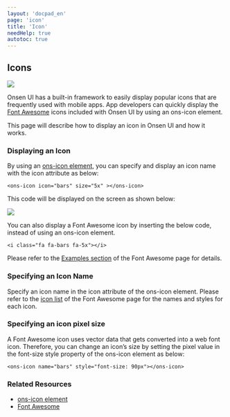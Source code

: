 ```yaml
---
layout: 'docpad_en'
page: 'icon'
title: 'Icon'
needHelp: true
autotoc: true
---
```


## Icons

<img src="http://placehold.jp/24/cccccc/ffffff/600x200.png">

Onsen UI has a built-in framework to easily display popular icons that are frequently used with mobile apps. App developers can quickly display the <a href="http://fortawesome.github.io/Font-Awesome/">Font Awesome</a> icons included with Onsen UI by using an ons-icon element.

This page will describe how to display an icon in Onsen UI and how it works.

### Displaying an Icon

By using an <a href="/guide/components.html#icon">ons-icon element</a>, you can specify and display an icon name with the icon attribute as below:

<pre><code class="js">&lt;ons-icon icon="bars" size="5x" &gt;&lt;/ons-icon&gt;</code></pre>

This code will be displayed on the screen as shown below:

<img src="http://placehold.jp/24/cccccc/ffffff/100x100.png">

You can also display a Font Awesome icon by inserting the below code, instead of using an ons-icon element.

    <i class="fa fa-bars fa-5x"></i>

Please refer to the <a href="http://fortawesome.github.io/Font-Awesome/examples/" target="_blank">Examples section</a> of the Font Awesome page for details.

### Specifying an Icon Name

Specify an icon name in the icon attribute of the ons-icon element. Please refer to the <a href="http://fortawesome.github.io/Font-Awesome/icons/" target="_blank">icon list</a> of the Font Awesome page for the names and styles for each icon.

### Specifying an icon pixel size

A Font Awesome icon uses vector data that gets converted into a web font icon. Therefore, you can change an icon’s size by setting the pixel value in the font-size style property of the ons-icon element as below:

    <ons-icon name="bars" style="font-size: 90px"></ons-icon>

### Related Resources

 * <a href="/guide/components.html#icon">ons-icon element</a>
 * <a href="http://fortawesome.github.io/Font-Awesome/">Font Awesome</a>

